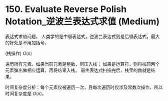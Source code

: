# 150. Evaluate Reverse Polish Notation_逆波兰表达式求值 (Medium)

表达式求值问题。
人类学的是中缀表达式，逆波兰表达式则是后缀表达式，最大的好处是不用加括号。

(栈操作) $O(n)$

遍历所有元素。如果当前元素是整数，则压入栈；
如果是运算符，则将栈顶两个元素弹出做相应运算，再将结果入栈。
最终表达式扫描完后，栈里的数就是结果。

时间复杂度分析：每个元素仅被遍历一次，且每次遍历时仅涉及常数次操作，所以时间复杂度是 $O(n)$。
